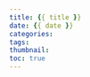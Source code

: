 ```yaml
---
title: {{ title }}
date: {{ date }}
categories: 
tags: 
thumbnail:  
toc: true
---
```


<!-- more --> 
